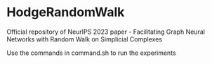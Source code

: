 # HodgeRandomWalk
Official repository of NeurIPS 2023 paper - Facilitating Graph Neural Networks with Random Walk on Simplicial Complexes

Use the commands in command.sh to run the experiments
